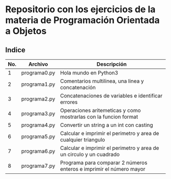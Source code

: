 
# Repositorio con los ejercicios de la materia de Programación Orientada a Objetos

## Indice

|No.|Archivo|Descripción|
|--|--|--|
|1|programa0.py|Hola mundo en Python3|
|2|programa1.py|Comentarios multilinea, una linea y concatenación|
|3|programa2.py|Concatenaciones de variables e identificar errores|
|4|programa3.py|Operaciones aritemeticas y como mostrarlas con la funcion format|
|5|programa4.py|Convertir un string a un int con casting|
|6|programa5.py|Calcular e imprimir el perimetro y area de cualquier triangulo|
|7|programa6.py|Calcular e imprimir el perimetro y area de un circulo y un cuadrado|
|8|programa7.py|Programa para comparar 2 números enteros e imprimir el número mayor|




